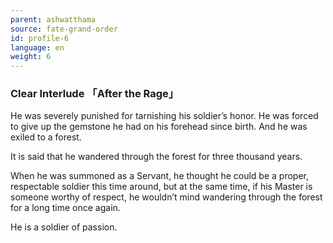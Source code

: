 ```yaml
---
parent: ashwatthama
source: fate-grand-order
id: profile-6
language: en
weight: 6
---
```


### Clear Interlude 「After the Rage」

He was severely punished for tarnishing his soldier’s honor. He was forced to give up the gemstone he had on his forehead since birth. And he was exiled to a forest.

It is said that he wandered through the forest for three thousand years.

When he was summoned as a Servant, he thought he could be a proper, respectable soldier this time around, but at the same time, if his Master is someone worthy of respect, he wouldn’t mind wandering through the forest for a long time once again.

He is a soldier of passion.
